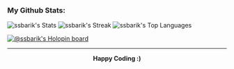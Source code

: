 <!-- ### Hi 👋 I am Shashank!

_Thanks for stopping by._

Acclimatizing to the nuances of software craftsmanship.

Creative team player learning to leverage my leadership qualities & technical competencies to develop solutions that matter.
Trying to inculcate strong learning & work ethics.

To connect with me,

<p align = "center">

[<img src ="https://img.shields.io/badge/portfolio-web-%23.svg?&style=for-the-badge&logo=&logoColor=white%22">](https://ssbarik.dev/)
[<img src="https://img.shields.io/badge/linkedin-%230077B5.svg?&style=for-the-badge&logo=linkedin&logoColor=white" />](https://www.linkedin.com/in/ssbarik/)
[<img src="https://img.shields.io/badge/medium-%2312100E.svg?&style=for-the-badge&logo=medium&logoColor=white" />](https://medium.com/@ssbarik/web-development-the-journey-the-backpack-9566e5a25c9)
[<img src = "https://img.shields.io/badge/instagram-%23E4405F.svg?&style=for-the-badge&logo=instagram&logoColor=white">](https://www.instagram.com/_ssb___/)

</p>

--->

### My Github Stats:

![ssbarik's Stats](https://github-readme-stats.vercel.app/api?username=ssbarik&theme=radical&show_icons=true&hide_border=true&count_private=true)
![ssbarik's Streak](https://github-readme-streak-stats.herokuapp.com/?user=ssbarik&theme=radical&hide_border=true)
![ssbarik's Top Languages](https://github-readme-stats.vercel.app/api/top-langs/?username=ssbarik&theme=radical&show_icons=true&hide_border=true&layout=compact&count_private=true)


[![@ssbarik's Holopin board](https://holopin.io/api/user/board?user=ssbarik)](https://holopin.io/@ssbarik)

---

<p align="center">
  <b>Happy Coding :)</b>
</p>
